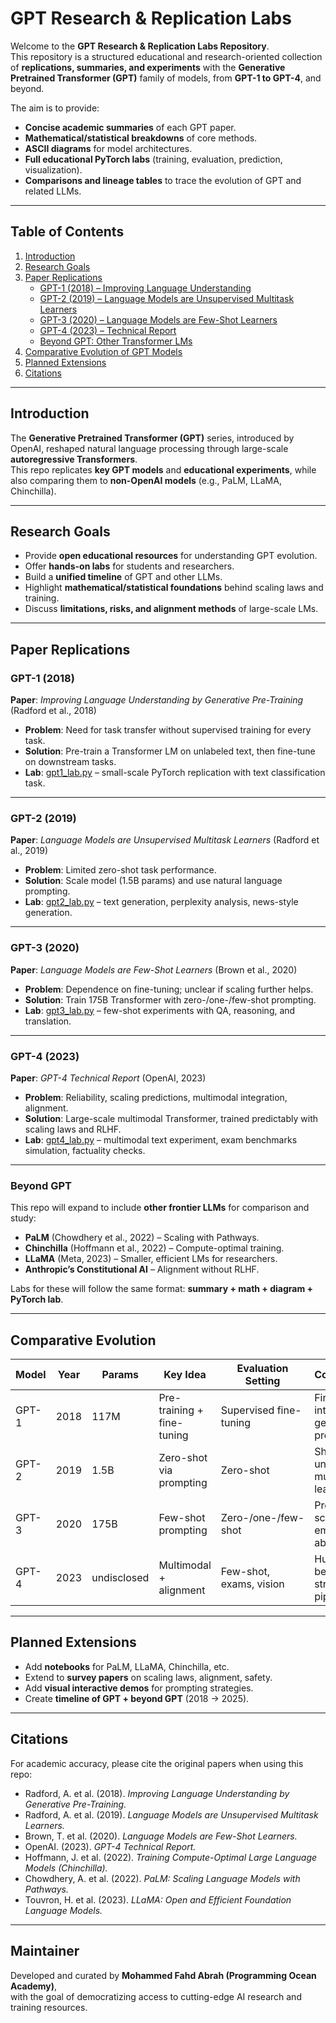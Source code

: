 # GPT Research & Replication Labs

Welcome to the **GPT Research & Replication Labs Repository**.  
This repository is a structured educational and research-oriented collection of **replications, summaries, and experiments** with the **Generative Pretrained Transformer (GPT)** family of models, from **GPT-1 to GPT-4**, and beyond.  

The aim is to provide:
- **Concise academic summaries** of each GPT paper.  
- **Mathematical/statistical breakdowns** of core methods.  
- **ASCII diagrams** for model architectures.  
- **Full educational PyTorch labs** (training, evaluation, prediction, visualization).  
- **Comparisons and lineage tables** to trace the evolution of GPT and related LLMs.  

---

## Table of Contents

1. [Introduction](#introduction)  
2. [Research Goals](#research-goals)  
3. [Paper Replications](#paper-replications)  
   - [GPT-1 (2018) – Improving Language Understanding](#gpt-1-2018)  
   - [GPT-2 (2019) – Language Models are Unsupervised Multitask Learners](#gpt-2-2019)  
   - [GPT-3 (2020) – Language Models are Few-Shot Learners](#gpt-3-2020)  
   - [GPT-4 (2023) – Technical Report](#gpt-4-2023)  
   - [Beyond GPT: Other Transformer LMs](#beyond-gpt)  
4. [Comparative Evolution of GPT Models](#comparative-evolution)  
5. [Planned Extensions](#planned-extensions)  
6. [Citations](#citations)  

---

## Introduction

The **Generative Pretrained Transformer (GPT)** series, introduced by OpenAI, reshaped natural language processing through large-scale **autoregressive Transformers**.  
This repo replicates **key GPT models** and **educational experiments**, while also comparing them to **non-OpenAI models** (e.g., PaLM, LLaMA, Chinchilla).  

---

## Research Goals

- Provide **open educational resources** for understanding GPT evolution.  
- Offer **hands-on labs** for students and researchers.  
- Build a **unified timeline** of GPT and other LLMs.  
- Highlight **mathematical/statistical foundations** behind scaling laws and training.  
- Discuss **limitations, risks, and alignment methods** of large-scale LMs.  

---

## Paper Replications

### GPT-1 (2018)
**Paper**: *Improving Language Understanding by Generative Pre-Training* (Radford et al., 2018)  
- **Problem**: Need for task transfer without supervised training for every task.  
- **Solution**: Pre-train a Transformer LM on unlabeled text, then fine-tune on downstream tasks.  
- **Lab**: [gpt1_lab.py](./labs/gpt1_lab.py) – small-scale PyTorch replication with text classification task.  

---

### GPT-2 (2019)
**Paper**: *Language Models are Unsupervised Multitask Learners* (Radford et al., 2019)  
- **Problem**: Limited zero-shot task performance.  
- **Solution**: Scale model (1.5B params) and use natural language prompting.  
- **Lab**: [gpt2_lab.py](./labs/gpt2_lab.py) – text generation, perplexity analysis, news-style generation.  

---

### GPT-3 (2020)
**Paper**: *Language Models are Few-Shot Learners* (Brown et al., 2020)  
- **Problem**: Dependence on fine-tuning; unclear if scaling further helps.  
- **Solution**: Train 175B Transformer with zero-/one-/few-shot prompting.  
- **Lab**: [gpt3_lab.py](./labs/gpt3_lab.py) – few-shot experiments with QA, reasoning, and translation.  

---

### GPT-4 (2023)
**Paper**: *GPT-4 Technical Report* (OpenAI, 2023)  
- **Problem**: Reliability, scaling predictions, multimodal integration, alignment.  
- **Solution**: Large-scale multimodal Transformer, trained predictably with scaling laws and RLHF.  
- **Lab**: [gpt4_lab.py](./labs/gpt4_lab.py) – multimodal text experiment, exam benchmarks simulation, factuality checks.  

---

### Beyond GPT
This repo will expand to include **other frontier LLMs** for comparison and study:  
- **PaLM** (Chowdhery et al., 2022) – Scaling with Pathways.  
- **Chinchilla** (Hoffmann et al., 2022) – Compute-optimal training.  
- **LLaMA** (Meta, 2023) – Smaller, efficient LMs for researchers.  
- **Anthropic’s Constitutional AI** – Alignment without RLHF.  

Labs for these will follow the same format: **summary + math + diagram + PyTorch lab**.  

---

## Comparative Evolution

| Model | Year | Params | Key Idea | Evaluation Setting | Contributions |
|-------|------|--------|----------|--------------------|---------------|
| GPT-1 | 2018 | 117M | Pre-training + fine-tuning | Supervised fine-tuning | First GPT, introduced generative pretraining. |
| GPT-2 | 2019 | 1.5B | Zero-shot via prompting | Zero-shot | Showed unsupervised multitask learning. |
| GPT-3 | 2020 | 175B | Few-shot prompting | Zero-/one-/few-shot | Proved scaling → emergent abilities. |
| GPT-4 | 2023 | undisclosed | Multimodal + alignment | Few-shot, exams, vision | Human-level benchmarks, strong safety pipeline. |

---

## Planned Extensions

- Add **notebooks** for PaLM, LLaMA, Chinchilla, etc.  
- Extend to **survey papers** on scaling laws, alignment, safety.  
- Add **visual interactive demos** for prompting strategies.  
- Create **timeline of GPT + beyond GPT** (2018 → 2025).  

---

## Citations

For academic accuracy, please cite the original papers when using this repo:  

- Radford, A. et al. (2018). *Improving Language Understanding by Generative Pre-Training.*  
- Radford, A. et al. (2019). *Language Models are Unsupervised Multitask Learners.*  
- Brown, T. et al. (2020). *Language Models are Few-Shot Learners.*  
- OpenAI. (2023). *GPT-4 Technical Report.*  
- Hoffmann, J. et al. (2022). *Training Compute-Optimal Large Language Models (Chinchilla).*  
- Chowdhery, A. et al. (2022). *PaLM: Scaling Language Models with Pathways.*  
- Touvron, H. et al. (2023). *LLaMA: Open and Efficient Foundation Language Models.*  

---

## Maintainer

Developed and curated by **Mohammed Fahd Abrah (Programming Ocean Academy)**,  
with the goal of democratizing access to cutting-edge AI research and training resources.

